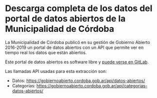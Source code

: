 # Descarga completa de los datos del portal de datos abiertos de la Municipalidad de Córdoba

La Municipalidad de Córdoba publicó en su gestión de Gobierno Abierto 2016-2019 un portal de datos abiertos con un API que permite ver en tiempo real los datos que están abiertos.  

Este portal de datos abiertos es software libre y [puede verse en GitLab](https://gitlab.com/municipalidad-de-cordoba/Qhapax).  

Las llamadas API usadas para esta extracción son:
- Datos: https://gobiernoabierto.cordoba.gob.ar/api/datos-abiertos/
- Categorías: https://gobiernoabierto.cordoba.gob.ar/api/categorias-datos-abiertos/

